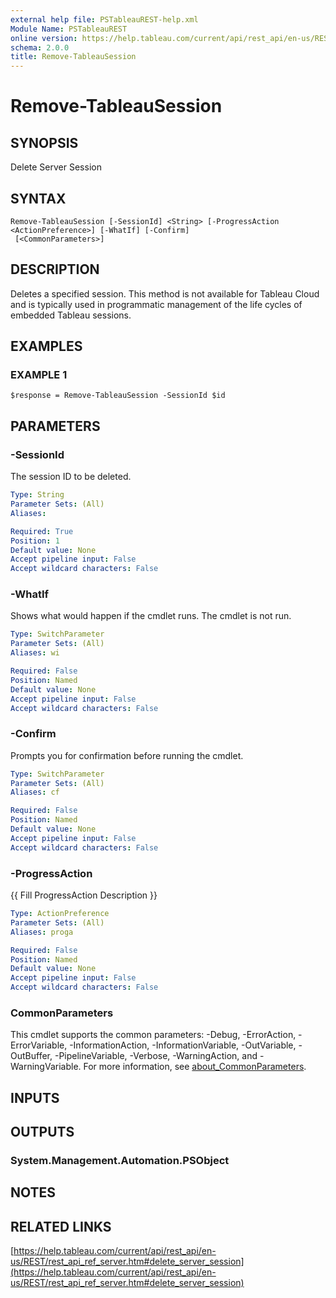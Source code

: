 ```yaml
---
external help file: PSTableauREST-help.xml
Module Name: PSTableauREST
online version: https://help.tableau.com/current/api/rest_api/en-us/REST/rest_api_ref_server.htm#delete_server_session
schema: 2.0.0
title: Remove-TableauSession
---
```


# Remove-TableauSession

## SYNOPSIS
Delete Server Session

## SYNTAX

```
Remove-TableauSession [-SessionId] <String> [-ProgressAction <ActionPreference>] [-WhatIf] [-Confirm]
 [<CommonParameters>]
```

## DESCRIPTION
Deletes a specified session.
This method is not available for Tableau Cloud and is typically used in programmatic management of the life cycles of embedded Tableau sessions.

## EXAMPLES

### EXAMPLE 1
```
$response = Remove-TableauSession -SessionId $id
```

## PARAMETERS

### -SessionId
The session ID to be deleted.

```yaml
Type: String
Parameter Sets: (All)
Aliases:

Required: True
Position: 1
Default value: None
Accept pipeline input: False
Accept wildcard characters: False
```

### -WhatIf
Shows what would happen if the cmdlet runs.
The cmdlet is not run.

```yaml
Type: SwitchParameter
Parameter Sets: (All)
Aliases: wi

Required: False
Position: Named
Default value: None
Accept pipeline input: False
Accept wildcard characters: False
```

### -Confirm
Prompts you for confirmation before running the cmdlet.

```yaml
Type: SwitchParameter
Parameter Sets: (All)
Aliases: cf

Required: False
Position: Named
Default value: None
Accept pipeline input: False
Accept wildcard characters: False
```

### -ProgressAction
{{ Fill ProgressAction Description }}

```yaml
Type: ActionPreference
Parameter Sets: (All)
Aliases: proga

Required: False
Position: Named
Default value: None
Accept pipeline input: False
Accept wildcard characters: False
```

### CommonParameters
This cmdlet supports the common parameters: -Debug, -ErrorAction, -ErrorVariable, -InformationAction, -InformationVariable, -OutVariable, -OutBuffer, -PipelineVariable, -Verbose, -WarningAction, and -WarningVariable. For more information, see [about_CommonParameters](http://go.microsoft.com/fwlink/?LinkID=113216).

## INPUTS

## OUTPUTS

### System.Management.Automation.PSObject
## NOTES

## RELATED LINKS

[https://help.tableau.com/current/api/rest_api/en-us/REST/rest_api_ref_server.htm#delete_server_session](https://help.tableau.com/current/api/rest_api/en-us/REST/rest_api_ref_server.htm#delete_server_session)

